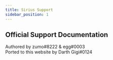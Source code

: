 ```yaml
---
title: Sirius Support
sidebar_position: 1
---
```


## Official Support Documentation

Authored by zumo#8222 & egg#0003  
Ported to this website by Darth Gigi#0124
